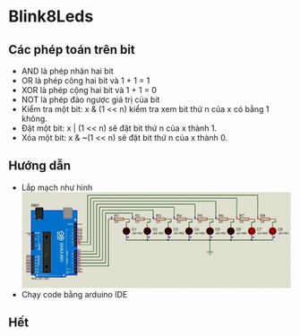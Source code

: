 # Blink8Leds

## Các phép toán trên bit
- AND là phép nhân hai bit
- OR  là phép công hai bit và 1 + 1 = 1
- XOR là phép cộng hai bit và 1 + 1 = 0
- NOT là phép đảo ngược giá trị của bit
- Kiểm tra một bit: x & (1 << n) kiểm tra xem bit thứ n của x có bằng 1 không.
- Đặt một bit: x | (1 << n) sẽ đặt bit thứ n của x thành 1.
- Xóa một bit: x & ~(1 << n) sẽ đặt bit thứ n của x thành 0.

## Hướng dẫn 
- Lắp mạch như hình 
![Mô tả ảnh](https://github.com/Quanghusst/Blink8Leds/blob/main/8Leds.jpg)
- Chạy code bằng arduino IDE

## Hết